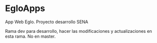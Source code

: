 # EgloApps
App Web Eglo. Proyecto desarrollo SENA

Rama dev para desarrollo, hacer las modificaciones y actualizaciones en esta rama. No en master. 
